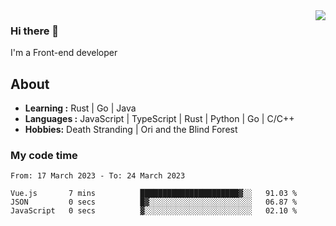 <img align='right' src="https://github-readme-stats.vercel.app/api?username=strugglebak&show_icons=true">

### Hi there 👋

I'm a Front-end developer

## About

-  **Learning :** Rust | Go | Java
-  **Languages :** JavaScript | TypeScript | Rust | Python | Go | C/C++
-  **Hobbies:** Death Stranding | Ori and the Blind Forest

### My code time

<!--START_SECTION:waka-->

```text
From: 17 March 2023 - To: 24 March 2023

Vue.js       7 mins          ██████████████████████▓░░   91.03 %
JSON         0 secs          █▓░░░░░░░░░░░░░░░░░░░░░░░   06.87 %
JavaScript   0 secs          ▓░░░░░░░░░░░░░░░░░░░░░░░░   02.10 %
```

<!--END_SECTION:waka-->
